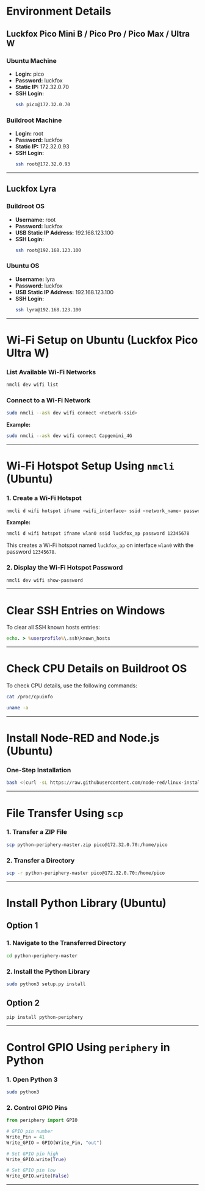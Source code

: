 # **Environment Details**

## **Luckfox Pico Mini B / Pico Pro / Pico Max / Ultra W**

### **Ubuntu Machine**
- **Login:** pico  
- **Password:** luckfox  
- **Static IP:** 172.32.0.70  
- **SSH Login:**  
    ```bash
    ssh pico@172.32.0.70
    ```

### **Buildroot Machine**
- **Login:** root  
- **Password:** luckfox  
- **Static IP:** 172.32.0.93  
- **SSH Login:**  
    ```bash
    ssh root@172.32.0.93
    ```

---

## **Luckfox Lyra**

### **Buildroot OS**
- **Username:** root  
- **Password:** luckfox  
- **USB Static IP Address:** 192.168.123.100  
- **SSH Login:**  
    ```bash
    ssh root@192.168.123.100
    ```

### **Ubuntu OS**
- **Username:** lyra  
- **Password:** luckfox  
- **USB Static IP Address:** 192.168.123.100  
- **SSH Login:**  
    ```bash
    ssh lyra@192.168.123.100
    ```
---

# **Wi-Fi Setup on Ubuntu (Luckfox Pico Ultra W)**

### **List Available Wi-Fi Networks**
```bash
nmcli dev wifi list
```

### **Connect to a Wi-Fi Network**
```bash
sudo nmcli --ask dev wifi connect <network-ssid>
```
**Example:**  
```bash
sudo nmcli --ask dev wifi connect Capgemini_4G
```

---

# **Wi-Fi Hotspot Setup Using `nmcli` (Ubuntu)**

### **1. Create a Wi-Fi Hotspot**
```bash
nmcli d wifi hotspot ifname <wifi_interface> ssid <network_name> password <password>
```
**Example:**  
```bash
nmcli d wifi hotspot ifname wlan0 ssid luckfox_ap password 12345678
```
This creates a Wi-Fi hotspot named `luckfox_ap` on interface `wlan0` with the password `12345678`.

### **2. Display the Wi-Fi Hotspot Password**
```bash
nmcli dev wifi show-password
```

---

# **Clear SSH Entries on Windows**
To clear all SSH known hosts entries:  
```cmd
echo. > %userprofile%\.ssh\known_hosts
```

---

# **Check CPU Details on Buildroot OS**

To check CPU details, use the following commands:

```sh
cat /proc/cpuinfo
```

```sh
uname -a
```

---

# **Install Node-RED and Node.js (Ubuntu)**

### **One-Step Installation**
```bash
bash <(curl -sL https://raw.githubusercontent.com/node-red/linux-installers/master/deb/update-nodejs-and-nodered)
```

---

# **File Transfer Using `scp`**

### **1. Transfer a ZIP File**
```bash
scp python-periphery-master.zip pico@172.32.0.70:/home/pico
```

### **2. Transfer a Directory**
```bash
scp -r python-periphery-master pico@172.32.0.70:/home/pico
```

---

# **Install Python Library (Ubuntu)**
## Option 1
### **1. Navigate to the Transferred Directory**
```bash
cd python-periphery-master
```

### **2. Install the Python Library**
```bash
sudo python3 setup.py install
```
## Option 2
```bash
pip install python-periphery
```
---

# **Control GPIO Using `periphery` in Python**

### **1. Open Python 3**
```bash
sudo python3
```

### **2. Control GPIO Pins**
```python
from periphery import GPIO

# GPIO pin number
Write_Pin = 41
Write_GPIO = GPIO(Write_Pin, "out")

# Set GPIO pin high
Write_GPIO.write(True)

# Set GPIO pin low
Write_GPIO.write(False)
```

---
